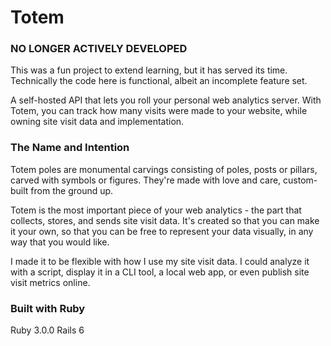 # Totem

### NO LONGER ACTIVELY DEVELOPED

This was a fun project to extend learning, but it has served its time. Technically the code here is functional, albeit an incomplete feature set.

A self-hosted API that lets you roll your personal web analytics server. With Totem, you can track how many visits were made to your website, while owning site visit data and implementation.

### The Name and Intention
Totem poles are monumental carvings consisting of poles, posts or pillars, carved with symbols or figures. They're made with love and care, custom-built from the ground up. 

Totem is the most important piece of your web analytics - the part that collects, stores, and sends site visit data. It's created so that you can make it your own, so that you can be free to represent your data visually, in any way that you would like. 

I made it to be flexible with how I use my site visit data. I could analyze it with a script, display it in a CLI tool, a local web app, or even publish site visit metrics online.

### Built with Ruby
Ruby 3.0.0
Rails 6
